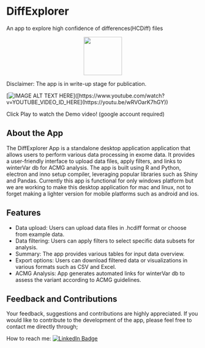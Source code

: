 # DiffExplorer
An app to explore high confidence of differences(HCDiff) files
<div id="header" align="center">
  <img src="https://media.giphy.com/media/4JEGvm7EV3KOsYNAvZ/giphy.gif" width="100px"/>
</div>

Disclaimer: The app is in write-up stage for publication. 


[![IMAGE ALT TEXT HERE]([https://img.youtube.com/vi/YOUTUBE_VIDEO_ID_HERE/0.jpg](https://i.ytimg.com/vi/wRVOarK7hGY/hqdefault.jpg?sqp=-oaymwEbCKgBEF5IVfKriqkDDggBFQAAiEIYAXABwAEG\u0026rs=AOn4CLDGZDv_HenVmWPvpi49VNfEaNqxqw))]([https://www.youtube.com/watch?v=YOUTUBE_VIDEO_ID_HERE](https://youtu.be/wRVOarK7hGY))


Click Play to watch the Demo video! (google account required)

## About the App

The DiffExplorer App is a standalone desktop application application that allows users to perform various data processing in exome data. It provides a user-friendly interface to upload data files, apply filters, and links to winterVar db for ACMG analysis. The app is built using R and Python, electron and inno setup compiler, leveraging popular libraries such as Shiny and Pandas.
Currently this app is functional for only windows platform but we are working to make this desktop application for mac and linux, not to forget making a lighter version for mobile platforms such as android and ios.

## Features

- Data upload: Users can upload data files in .hcdiff format or choose from example data.
- Data filtering: Users can apply filters to select specific data subsets for analysis.
- Summary: The app provides various tables for input data overview.
- Export options: Users can download filtered data or visualizations in various formats such as CSV and Excel.
- ACMG Analysis: App generates automated links for winterVar db to assess the variant according to ACMG guidelines.

## Feedback and Contributions

Your feedback, suggestions and contributions are highly appreciated. If you would like to contribute to the development of the app, please feel free to contact me directly through;

How to reach me: [![LinkedIn Badge](https://img.shields.io/badge/LinkedIn-blue?style=for-the-badge&logo=linkedin&logoColor=white)](https://www.linkedin.com/in/bmustafa1/)  

